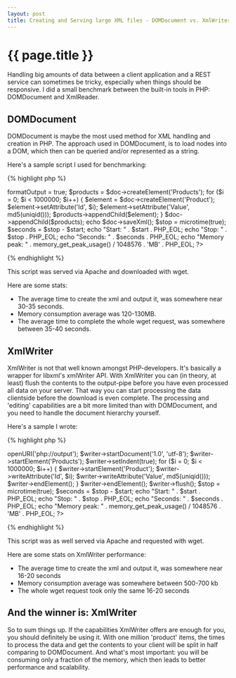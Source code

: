 ```yaml
---
layout: post
title: Creating and Serving large XML files - DOMDocument vs. XmlWriter
---
```


{{ page.title }}
================

Handling big amounts of data between a client application and a REST service can sometimes be tricky, especially when things should be responsive. I did a small benchmark between the built-in tools in PHP: DOMDocument and XmlReader.

## DOMDocument

DOMDocument is maybe the most used method for XML handling and creation in PHP. The approach used in DOMDocument, is to load nodes into a DOM, which then can be queried and/or represented as a string.

Here's a sample script I used for benchmarking:

{% highlight php %}
<?php
$start = microtime(true);
header('Cache-Control: no-cache, must-revalidate');
header('Expires: Mon, 26 Jul 1997 05:00:00 GMT');
header('Content-type: text/xml');
$doc = new DOMDocument('1.0', 'utf-8');
$doc->formatOutput = true;
$products = $doc->createElement('Products');
for ($i = 0; $i < 1000000; $i++) {
    $element = $doc->createElement('Product');
    $element->setAttribute('Id', $i);
    $element->setAttribute('Value', md5(uniqid()));
    $products->appendChild($element);
}
$doc->appendChild($products);
echo $doc->saveXml();

$stop = microtime(true);
$seconds = $stop - $start;
echo "Start: " . $start . PHP_EOL;
echo "Stop: " . $stop . PHP_EOL;
echo "Seconds: " . $seconds . PHP_EOL;
echo "Memory peak: " . memory_get_peak_usage() / 1048576 . 'MB' . PHP_EOL;
?>
{% endhighlight %}

This script was served via Apache and downloaded with wget.

Here are some stats:

 * The average time to create the xml and output it, was somewhere near 30-35 seconds.
 * Memory consumption average was 120-130MB.
 * The average time to complete the whole wget request, was somewhere between 35-40 seconds.

## XmlWriter

XmlWriter is not that well known amongst PHP-developers. It's basically a wrapper for libxml's xmlWriter API. With XmlWriter you can (in theory, at least) flush the contents to the output-pipe before you have even processed all data on your server. That way you can start processing the data clientside before the download is even complete. The processing and 'editing' capabilities are a bit more limited than with DOMDocument, and you need to handle the document hierarchy yourself.

Here's a sample I wrote:

{% highlight php %}
<?php
$start = microtime(true);
header('Cache-Control: no-cache, must-revalidate');
header('Expires: Mon, 26 Jul 1997 05:00:00 GMT');
header('Content-type: text/xml');

$writer = new XmlWriter();
$writer->openURI('php://output');
$writer->startDocument('1.0', 'utf-8');
$writer->startElement('Products');
$writer->setIndent(true);
for ($i = 0; $i < 1000000; $i++) {
    $writer->startElement('Product');
    $writer->writeAttribute('Id', $i);
    $writer->writeAttribute('Value', md5(uniqid()));
    $writer->endElement();
}
$writer->endElement();
$writer->flush();

$stop = microtime(true);
$seconds = $stop - $start;
echo "Start: " . $start . PHP_EOL;
echo "Stop: " . $stop . PHP_EOL;
echo "Seconds: " . $seconds . PHP_EOL;
echo "Memory peak: " . memory_get_peak_usage() / 1048576 . 'MB' . PHP_EOL;
?>
{% endhighlight %}

This script was as well served via Apache and requested with wget.

Here are some stats on XmlWriter performance:

 * The average time to create the xml and output it, was somewhere near 16-20 seconds
 * Memory consumption average was somewhere between 500-700 kb
 * The whole wget request took only the same 16-20 seconds

## And the winner is: XmlWriter

So to sum things up. If the capabilities XmlWriter offers are enough for you, you should definitely be using it. With one million 'product' items, the times to process the data and get the contents to your client will be split in half comparing to DOMDocument. And what's most important: you will be consuming only a fraction of the memory, which then leads to better performance and scalability.